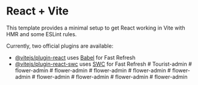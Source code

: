 # React + Vite

This template provides a minimal setup to get React working in Vite with HMR and some ESLint rules.

Currently, two official plugins are available:

- [@vitejs/plugin-react](https://github.com/vitejs/vite-plugin-react/blob/main/packages/plugin-react/README.md) uses [Babel](https://babeljs.io/) for Fast Refresh
- [@vitejs/plugin-react-swc](https://github.com/vitejs/vite-plugin-react-swc) uses [SWC](https://swc.rs/) for Fast Refresh
#   T o u r i s t - a d m i n  
 #   f l o w e r - a d m i n  
 #   f l o w e r - a d m i n  
 #   f l o w e r - a d m i n  
 #   f l o w e r - a d m i n  
 #   f l o w e r - a d m i n  
 #   f l o w e r - a d m i n  
 #   f l o w e r - a d m i n  
 #   f l o w e r - a d m i n  
 #   f l o w e r - a d m i n  
 